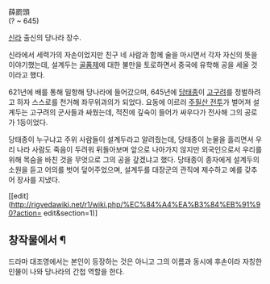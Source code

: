 薛罽頭  
(? ~ 645)

[신라](%EC%8B%A0%EB%9D%BC.md) 출신의 당나라 장수.

신라에서 세력가의 자손이었지만 친구 네 사람과 함께 술을 마시면서 각자 자신의 뜻을 이야기했는데, 설계두는
[골품제](%EA%B3%A8%ED%92%88%EC%A0%9C.md)에 대한 불만을 토로하면서 중국에 유학해 공을 세울 것이라고 했다.

621년에 배를 통해 밀항해 당나라에 들어갔으며, 645년에 [당태종](%EB%8B%B9%ED%83%9C%EC%A2%85.md)이
[고구려](%EA%B3%A0%EA%B5%AC%EB%A0%A4.md)를 정벌하려고 하자 스스로를 천거해 좌무위과의가 되었다. 요동에
이르러 [주필산 전투](%EC%A3%BC%ED%95%84%EC%82%B0%20%EC%A0%84%ED%88%AC.md)가 벌어져 설계두는
고구려의 군사들과 싸웠는데, 적진에 깊숙이 들어가 싸우다가 전사해 그의 공로가 1등이었다.

당태종이 누구냐고 주위 사람들이 설계두라고 알려줬는데, 당태종이 눈물을 흘리면서 우리 나라 사람도 죽음이 두려워 뒤돌아보며 앞으로 나아가지
않지만 외국인으로서 우리를 위해 목숨을 바친 것을 무엇으로 그의 공을 갚겠냐고 했다. 당태종이 종자에게 설계두의 소원을 듣고 어의를 벗어
덮어주었으며, 설계두를 대장군의 관직에 제수하고 예를 갖추어 장사를 지냈다.

[[edit](http://rigvedawiki.net/r1/wiki.php/%EC%84%A4%EA%B3%84%EB%91%90?action=
edit&section=1)]

## 창작물에서 ¶

드라마 대조영에서는 본인이 등장하는 것은 아니고 그의 이름과 동시에 후손이라 자칭한 인물이 나와 당나라의 간첩 역할을 한다.

